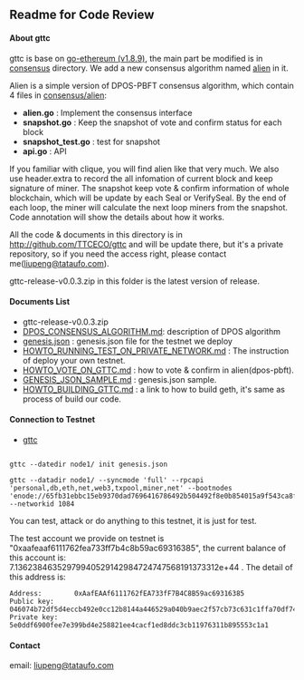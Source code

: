 
## Readme for Code Review

#### About gttc

gttc is base on [go-ethereum (v1.8.9)](https://github.com/ethereum/go-ethereum), the main part be modified is in [consensus](../consensus/) directory. We add a new consensus algorithm named [alien](../consensus/alien/) in it.

Alien is a simple version of DPOS-PBFT consensus algorithm, which contain 4 files in [consensus/alien](../consensus/alien/):

* **alien.go**    : Implement the consensus interface
* **snapshot.go** : Keep the snapshot of vote and confirm status for each block
* **snapshot_test.go** : test for snapshot
* **api.go**      : API

If you familiar with clique, you will find alien like that very much. We also use header.extra to record the all infomation of current block and keep signature of miner. The snapshot keep vote & confirm information of whole blockchain, which will be update by each Seal or VerifySeal. By the end of each loop, the miner will calculate the next loop miners from the snapshot. Code annotation will show the details about how it works.

All the code & documents in this directory is in http://github.com/TTCECO/gttc and will be update there, but it's a private repository, so if you need the access right, please contact me(liupeng@tataufo.com).

gttc-release-v0.0.3.zip in this folder is the latest version of release.

#### Documents List

* gttc-release-v0.0.3.zip
* [DPOS_CONSENSUS_ALGORITHM.md](DPOS_CONSENSUS_ALGORITHM.md): description of DPOS algorithm
* [genesis.json](genesis.json)  : genesis.json file for the testnet we deploy
* [HOWTO_RUNNING_TEST_ON_PRIVATE_NETWORK.md](HOWTO_RUNNING_TEST_ON_PRIVATE_NETWORK.md) : The instruction of deploy your own testnet.
* [HOWTO_VOTE_ON_GTTC.md](HOWTO_VOTE_ON_GTTC.md)  : how to vote & confirm in alien(dpos-pbft).
* [GENESIS_JSON_SAMPLE.md](GENESIS_JSON_SAMPLE.md) : genesis.json sample.
* [HOWTO_BUILDING_GTTC.md](HOWTO_BUILDING_GTTC.md) : a link to how to build geth, it's same as process of build our code.

#### Connection to Testnet

* [gttc](../cmd/gttc)

```

gttc --datedir node1/ init genesis.json

gttc --datadir node1/ --syncmode 'full' --rpcapi 'personal,db,eth,net,web3,txpool,miner,net' --bootnodes 'enode://65fb31ebbc15eb9370dad7696416786492b504492f8e0b854015a9f543ca8f630b9f2d74dfefce15b4027a6977765a9a4941c105cf5bb8f87c706726287ecb39@39.106.104.30:30312' --networkid 1084

```

You can test, attack or do anything to this testnet, it is just for test.

The test account we provide on testnet is "0xaafeaaf6111762fea733ff7b4c8b59ac69316385", the current balance of this account is: 7.13623846352979940529142984724747568191373312e+44 . The detail of this address is:

```
Address:        0xAafEAAf6111762fEA733fF7B4C8B59ac69316385
Public key:     046074b72df5d4eccb492e0cc12b8144a446529a040b9aec2f57cb73c631c1ffa70df74f6055f6efdc4c6b9e65a2361360491d55913d9e3ad364ba1839d0c100d9
Private key:    5e0ddf6900fee7e399bd4e258821ee4cacf1ed8ddc3cb11976311b895553c1a1
```

#### Contact

email: liupeng@tataufo.com